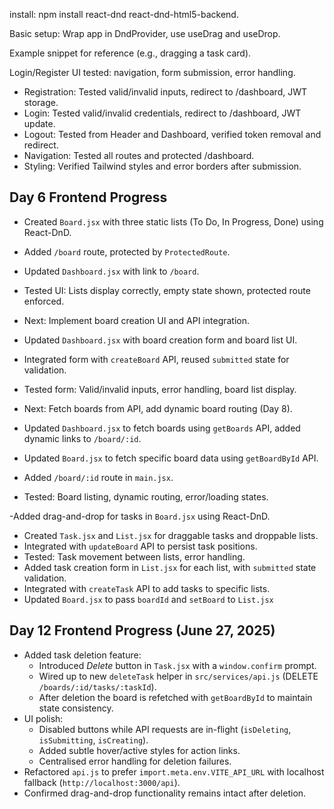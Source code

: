 install: npm install react-dnd react-dnd-html5-backend.

Basic setup: Wrap app in DndProvider, use useDrag and useDrop.

Example snippet for reference (e.g., dragging a task card).

Login/Register UI tested: navigation, form submission, error handling.

- Registration: Tested valid/invalid inputs, redirect to /dashboard, JWT storage.
- Login: Tested valid/invalid credentials, redirect to /dashboard, JWT update.
- Logout: Tested from Header and Dashboard, verified token removal and redirect.
- Navigation: Tested all routes and protected /dashboard.
- Styling: Verified Tailwind styles and error borders after submission.

## Day 6 Frontend Progress

- Created `Board.jsx` with three static lists (To Do, In Progress, Done) using React-DnD.
- Added `/board` route, protected by `ProtectedRoute`.
- Updated `Dashboard.jsx` with link to `/board`.
- Tested UI: Lists display correctly, empty state shown, protected route enforced.
- Next: Implement board creation UI and API integration.

- Updated `Dashboard.jsx` with board creation form and board list UI.
- Integrated form with `createBoard` API, reused `submitted` state for validation.
- Tested form: Valid/invalid inputs, error handling, board list display.
- Next: Fetch boards from API, add dynamic board routing (Day 8).

- Updated `Dashboard.jsx` to fetch boards using `getBoards` API, added dynamic links to `/board/:id`.
- Updated `Board.jsx` to fetch specific board data using `getBoardById` API.
- Added `/board/:id` route in `main.jsx`.
- Tested: Board listing, dynamic routing, error/loading states.

-Added drag-and-drop for tasks in `Board.jsx` using React-DnD.

- Created `Task.jsx` and `List.jsx` for draggable tasks and droppable lists.
- Integrated with `updateBoard` API to persist task positions.
- Tested: Task movement between lists, error handling.
- Added task creation form in `List.jsx` for each list, with `submitted` state validation.
- Integrated with `createTask` API to add tasks to specific lists.
- Updated `Board.jsx` to pass `boardId` and `setBoard` to `List.jsx`

## Day 12 Frontend Progress (June 27, 2025)

- Added task deletion feature:
  - Introduced _Delete_ button in `Task.jsx` with a `window.confirm` prompt.
  - Wired up to new `deleteTask` helper in `src/services/api.js` (DELETE `/boards/:id/tasks/:taskId`).
  - After deletion the board is refetched with `getBoardById` to maintain state consistency.
- UI polish:
  - Disabled buttons while API requests are in-flight (`isDeleting`, `isSubmitting`, `isCreating`).
  - Added subtle hover/active styles for action links.
  - Centralised error handling for deletion failures.
- Refactored `api.js` to prefer `import.meta.env.VITE_API_URL` with localhost fallback (`http://localhost:3000/api`).
- Confirmed drag-and-drop functionality remains intact after deletion.
